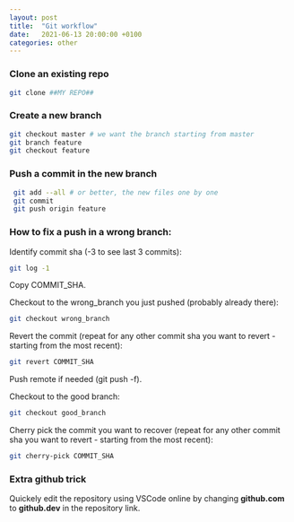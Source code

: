 ```yaml
---
layout: post
title:  "Git workflow"
date:   2021-06-13 20:00:00 +0100
categories: other
---
```




### Clone an existing repo
```bash
git clone ##MY REPO##
```

### Create a new branch
```bash
git checkout master # we want the branch starting from master
git branch feature
git checkout feature
```

### Push a commit in the new branch
```bash
 git add --all # or better, the new files one by one
 git commit
 git push origin feature
 ```



### How to fix a push in a wrong branch:

Identify commit sha (-3 to see last 3 commits):
```bash
git log -1
 ```

Copy COMMIT_SHA.

Checkout to the wrong_branch you just pushed (probably already there):
```bash
git checkout wrong_branch
 ```
Revert the commit (repeat for any other commit sha you want to revert - starting from the most recent):
```bash
git revert COMMIT_SHA
 ```
Push remote if needed (git push -f).

Checkout to the good branch:
```bash
git checkout good_branch
 ```
Cherry pick the commit you want to recover (repeat for any other commit sha you want to revert - starting from the most recent):
```bash
git cherry-pick COMMIT_SHA
 ```


### Extra github trick
Quickely edit the repository using VSCode online by changing **github.com** to **github.dev** in the repository link.